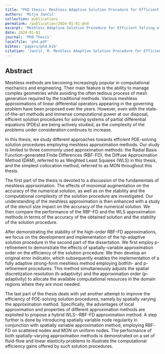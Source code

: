 ```yaml
---
title: "PhD thesis: Meshless Adaptive Solution Procedure for Efficient Solving of Partial Differential Equations"
authors: 'Mitja Jančič'
collection: publications
permalink: /publication/2024-01-01-phd
excerpt: 'Meshless Adaptive Solution Procedure for Efficient Solving of Partial Differential Equations'
date: 2024-01-01
journal: 'PhD Thesis'
localfile: 'phd.pdf'
bibtex: 'papers/phd.bib'
citation: 'Jančič, M. Meshless Adaptive Solution Procedure for Efficient Solving of Partial Differential Equations. PhD Thesis (2024).'
---
```


## Abstract


Meshless methods are becoming increasingly popular in computational mechanics and engineering. Their main feature is the ability to manage complex geometries while avoiding the often tedious process of mesh generation required by the traditional methods. Various meshless approximations of linear differential operators appearing in the governing problem have been proposed over the years. However, even with the state-of-the-art methods and immense computational power at our disposal, efficient solution procedures for solving systems of partial differential equations (PDEs) are being actively studied, as the complexity of the problems under consideration continues to increase.

In this thesis, we study different approaches towards efficient PDE-solving solution procedures employing meshless approximation methods. Our study is limited to three commonly used approximation methods: the Radial Basis Function-generated Finite Differences (RBF-FD), the Diffuse Approximation Method (DAM), referred to as Weighted Least Squares (WLS) in this thesis, and the simplest collocation method, referred to as MON throughout this thesis.

The first part of the thesis is devoted to a discussion of the fundamentals of meshless approximation. The effects of monomial augmentation on the accuracy of the numerical solution, as well as on the stability and the computational complexity of the solution procedure are investigated. Our understanding of the meshless approximation is then enhanced with a study of the stencil size impact on the accuracy of the numerical solution. We then compare the performance of the RBF-FD and the WLS approximation methods in terms of the accuracy of the obtained solution and the stability of the solution procedure.

After demonstrating the stability of the high-order RBF-FD approximations, we focus on the development and implementation of the hp-adaptive solution procedure in the second part of the dissertation. We first employ p-refinement to demonstrate the effects of spatially-variable approximation order on the efficiency of the solution procedure. We then develop an original error indicator, which subsequently enables the implementation of a fully adaptive strong-form meshless method employing both\h- and p-refinement procedures. This method simultaneously adjusts the spatial discretization resolution (h-adaptivity) and the approximation order (p-adaptivity) to allocate the available computational resources in the domain regions where they are most needed.

The last part of the thesis deals with yet another attempt to improve the efficiency of PDE-solving solution procedures, namely by spatially varying the approximation method. Specifically, the advantages of local approximation and properties of different approximation methods are exploited to propose a hybrid WLS--RBF-FD approximation method. A step further is done by introducing spatially variable node regularity in conjunction with spatially variable approximation method, employing RBF-FD on scattered nodes and MON on uniform nodes. The performance of both spatially-varying approximation methods is demonstrated on a set of fluid-flow and linear elasticity problems to illustrate the computational efficiency gains offered by such solution procedures.